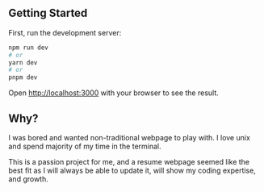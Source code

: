 ## Getting Started

First, run the development server:

```bash
npm run dev
# or
yarn dev
# or
pnpm dev
```

Open [http://localhost:3000](http://localhost:3000) with your browser to see the result.

## Why?

I was bored and wanted non-traditional webpage to play with. I love unix and spend majority of my time in the terminal. 

This is a passion project for me, and a resume webpage seemed like the best fit as I will always be able to update it, will show my coding expertise, and growth.

